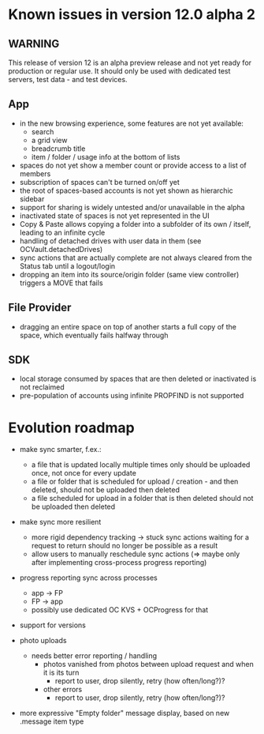 #  Known issues in version 12.0 alpha 2

## WARNING

This release of version 12 is an alpha preview release and not yet ready for production or regular use.
It should only be used with dedicated test servers, test data - and test devices.

## App
- in the new browsing experience, some features are not yet available:
	- search
	- a grid view
	- breadcrumb title
	- item / folder / usage info at the bottom of lists
- spaces do not yet show a member count or provide access to a list of members
- subscription of spaces can't be turned on/off yet
- the root of spaces-based accounts is not yet shown as hierarchic sidebar
- support for sharing is widely untested and/or unavailable in the alpha
- inactivated state of spaces is not yet represented in the UI
- Copy & Paste allows copying a folder into a subfolder of its own / itself, leading to an infinite cycle
- handling of detached drives with user data in them (see OCVault.detachedDrives)
- sync actions that are actually complete are not always cleared from the Status tab until a logout/login
- dropping an item into its source/origin folder (same view controller) triggers a MOVE that fails

## File Provider
- dragging an entire space on top of another starts a full copy of the space, which eventually fails halfway through

## SDK
- local storage consumed by spaces that are then deleted or inactivated is not reclaimed
- pre-population of accounts using infinite PROPFIND is not supported

# Evolution roadmap
- make sync smarter, f.ex.:
	- a file that is updated locally multiple times only should be uploaded once, not once for every update
	- a file or folder that is scheduled for upload / creation - and then deleted, should not be uploaded then deleted
	- a file scheduled for upload in a folder that is then deleted should not be uploaded then deleted

- make sync more resilient
	- more rigid dependency tracking -> stuck sync actions waiting for a request to return should no longer be possible as a result
	- allow users to manually reschedule sync actions (=> maybe only after implementing cross-process progress reporting)

- progress reporting sync across processes
	- app -> FP
	- FP -> app
	- possibly use dedicated OC KVS + OCProgress for that

- support for versions

- photo uploads
	- needs better error reporting / handling
		- photos vanished from photos between upload request and when it is its turn
			- report to user, drop silently, retry (how often/long?)?
		- other errors
			- report to user, drop silently, retry (how often/long?)?

- more expressive "Empty folder" message display, based on new .message item type
